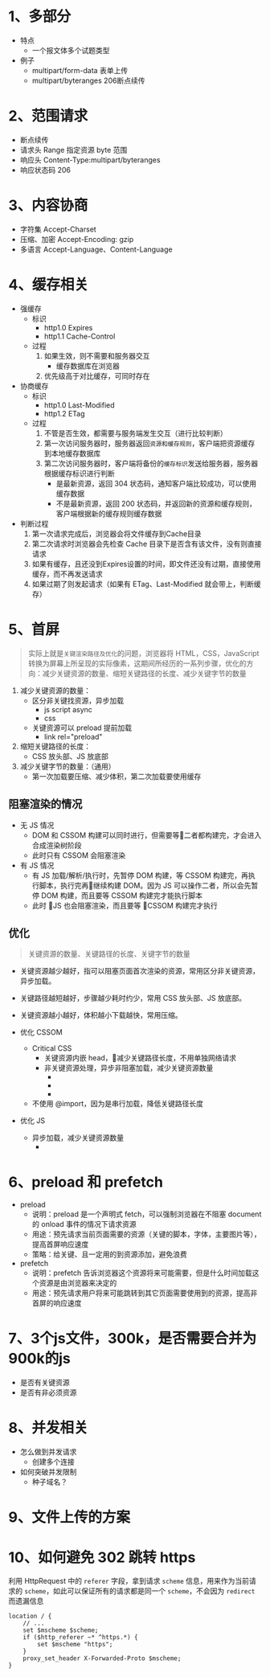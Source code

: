 # 1、多部分

- 特点
    - 一个报文体多个试题类型
- 例子
    - multipart/form-data 表单上传
    - multipart/byteranges 206断点续传
    
# 2、范围请求

- 断点续传
- 请求头 Range 指定资源 byte 范围
- 响应头 Content-Type:multipart/byteranges
- 响应状态码 206

# 3、内容协商

- 字符集 Accept-Charset
- 压缩、加密 Accept-Encoding: gzip
- 多语言 Accept-Language、Content-Language

# 4、缓存相关

- 强缓存
    - 标识
        - http1.0 Expires
        - http1.1 Cache-Control
    - 过程
        1. 如果生效，则不需要和服务器交互
            - 缓存数据库在浏览器
        2. 优先级高于对比缓存，可同时存在
- 协商缓存
    - 标识
        - http1.0 Last-Modified
        - http1.2 ETag
    - 过程
        1. 不管是否生效，都需要与服务端发生交互（进行比较判断）
        2. 第一次访问服务器时，服务器返回`资源和缓存规则`，客户端把资源缓存到本地缓存数据库
        3. 第二次访问服务器时，客户端将备份的`缓存标识`发送给服务器，服务器根据缓存标识进行判断
            - 是最新资源，返回 304 状态码，通知客户端比较成功，可以使用缓存数据
            - 不是最新资源，返回 200 状态码，并返回新的资源和缓存规则，客户端根据新的缓存规则缓存数据
- 判断过程
    1. 第一次请求完成后，浏览器会将文件缓存到Cache目录
    2. 第二次请求时浏览器会先检查 Cache 目录下是否含有该文件，没有则直接请求
    3. 如果有缓存，且还没到Expires设置的时间，即文件还没有过期，直接使用缓存，而不再发送请求
    4. 如果过期了则发起请求（如果有 ETag、Last-Modified 就会带上，判断缓存）

# 5、首屏

> 实际上就是`关键渲染路径及优化`的问题，浏览器将 HTML，CSS，JavaScript 转换为屏幕上所呈现的实际像素，这期间所经历的一系列步骤，优化的方向：减少关键资源的数量、缩短关键路径的长度、减少关键字节的数量

1. 减少关键资源的数量： 
    - 区分非关键找资源，异步加载
        - js script async
        - css 
    - 关键资源可以 preload 提前加载
        - link rel="preload"
2. 缩短关键路径的长度：
    - CSS 放头部、JS 放底部
3. 减少关键字节的数量：（通用）
    - 第一次加载要压缩、减少体积，第二次加载要使用缓存

## 阻塞渲染的情况

- 无 JS 情况
    - DOM 和 CSSOM 构建可以同时进行，但需要等二者都构建完，才会进入合成渲染树阶段
    - 此时只有 CSSOM 会阻塞渲染
- 有 JS 情况
    - 有 JS 加载/解析/执行时，先暂停 DOM 构建，等 CSSOM 构建完，再执行脚本，执行完再继续构建 DOM。因为 JS 可以操作二者，所以会先暂停 DOM 构建，而且要等 CSSOM 构建完才能执行脚本
    - 此时 JS 也会阻塞渲染，而且要等 CSSOM 构建完才执行

## 优化

> 关键资源的数量、关键路径的长度、关键字节的数量

- 关键资源越少越好，指可以阻塞页面首次渲染的资源，常用区分非关键资源，异步加载。
- 关键路径越短越好，步骤越少耗时约少，常用 CSS 放头部、JS 放底部。
- 关键资源越小越好，体积越小下载越快，常用压缩。

- 优化 CSSOM 
    - Critical CSS
        - 关键资源内嵌 head，减少关键路径长度，不用单独网络请求
        - 非关键资源处理，异步非阻塞加载，减少关键资源数量
            - <link href="style.css" rel="stylesheet" media="print" onload="this.media='all'">
            - <link rel="preload" href="style.css" as="style" onload="this.rel='stylesheet'">
            - <link rel="alternate stylesheet" href="style.css" onload="this.rel='stylesheet'">
    - 不使用 @import，因为是串行加载，降低关键路径长度
- 优化 JS
    - 异步加载，减少关键资源数量
        - <script async src=""></script>

# 6、preload 和 prefetch

- preload
    - 说明：preload 是一个声明式 fetch，可以强制浏览器在不阻塞 document 的 onload 事件的情况下请求资源
    - 用途：预先请求当前页面需要的资源（关键的脚本，字体，主要图片等），提高首屏响应速度
    - 策略：给关键、且一定用的到资源添加，避免浪费
- prefetch
    - 说明：prefetch 告诉浏览器这个资源将来可能需要，但是什么时间加载这个资源是由浏览器来决定的
    - 用途：预先请求用户将来可能跳转到其它页面需要使用到的资源，提高非首屏的响应速度

# 7、3个js文件，300k，是否需要合并为900k的js

- 是否有关键资源
- 是否有非必须资源

# 8、并发相关

- 怎么做到并发请求
    - 创建多个连接
- 如何突破并发限制
    - 种子域名？

# 9、文件上传的方案


# 10、如何避免 302 跳转 https

利用 HttpRequest 中的 `referer` 字段，拿到请求 `scheme` 信息，用来作为当前请求的 `scheme`，如此可以保证所有的请求都是同一个 `scheme`，不会因为 `redirect` 而遗漏信息

```base
location / {
    // ... 
    set $mscheme $scheme;
    if ($http_referer ~* ^https.*) {
        set $mscheme "https";
    }
    proxy_set_header X-Forwarded-Proto $mscheme;
}
```